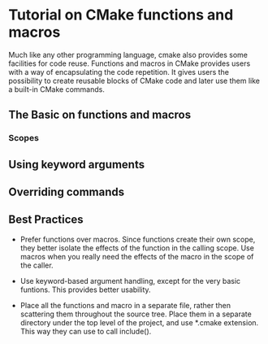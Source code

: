 # Tutorial on CMake functions and macros

Much like any other programming language, cmake also provides some facilities for code reuse. Functions and macros in CMake 
provides users with a way of encapsulating the code repetition. It gives users the possibility to create reusable blocks
of CMake code and later use them like a built-in CMake commands.

## The Basic on functions and macros


### Scopes

## Using keyword arguments

## Overriding commands

## Best Practices
* Prefer functions over macros. Since functions create their own scope, they better isolate the effects of the function in the calling scope. Use macros when you really need the effects of the macro in the scope of the caller.

* Use keyword-based argument handling, except for the very basic funtions. This provides better usability.

* Place all the functions and macro in a separate file, rather then scattering them throughout the source tree. Place them in a separate directory under the top level of the project, and use *.cmake extension. This way they can use to call include().

